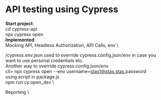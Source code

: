 ﻿# API testing using Cypress
 **Start project**: \
 cd cypress-api \
 npx cypress open \
 **Implemented**: \
Mocking API, Headless Authorization, API Calls, env \

/cypress.env.json used to override cypress.config.json/env in case you want to use personal credentials etc. \
Another way to override cypress.config.json/env \
    cli> npx cypress open --env username=stas1@stas.stas,password \
using script in package.js \
    npm run cy:open_dev \

Reporting \
